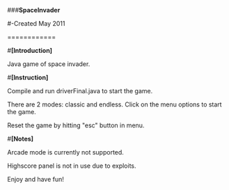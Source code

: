 ###<b>SpaceInvader</b>

#-Created May 2011

============

#<b>[Introduction]</b>

Java game of space invader.



#<b>[Instruction]</b>

Compile and run driverFinal.java to start the game. 

There are 2 modes: classic and endless. Click on the menu options to start the game.

Reset the game by hitting "esc" button in menu.






#<b>[Notes]</b>

Arcade mode is currently not supported.

Highscore panel is not in use due to exploits.



Enjoy and have fun!
